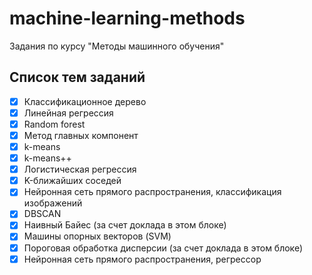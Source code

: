 # machine-learning-methods
Задания по курсу "Методы машинного обучения"

## Список тем заданий

 - [x] Классификационное дерево
 - [x] Линейная регрессия
 - [x] Random forest
 - [x] Метод главных компонент
 - [x] k-means
 - [x] k-means++
 - [x] Логистическая регрессия
 - [x] K-ближайших соседей
 - [x] Нейронная сеть прямого распространения, классификация изображений
 - [x] DBSCAN
 - [x] Наивный Байес (за счет доклада в этом блоке)
 - [x] Машины опорных векторов (SVM)
 - [x] Пороговая обработка дисперсии (за счет доклада в этом блоке)
 - [x] Нейронная сеть прямого распространения, регрессор
